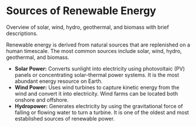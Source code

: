 # Sources of Renewable Energy

 Overview of solar, wind, hydro, geothermal, and biomass with brief descriptions.

Renewable energy is derived from natural sources that are replenished on a human timescale. The most common sources include solar, wind, hydro, geothermal, and biomass.

- **Solar Power:** Converts sunlight into electricity using photovoltaic (PV) panels or concentrating solar-thermal power systems. It is the most abundant energy resource on Earth.
- **Wind Power:** Uses wind turbines to capture kinetic energy from the wind and convert it into electricity. Wind farms can be located both onshore and offshore.
- **Hydropower:** Generates electricity by using the gravitational force of falling or flowing water to turn a turbine. It is one of the oldest and most established sources of renewable power.
